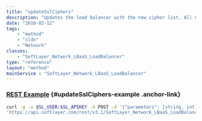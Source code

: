 ```yaml
---
title: "updateSslCiphers"
description: "Updates the load balancer with the new cipher list. All new connections going forward will use the new set of ciphers selected by the user. "
date: "2018-02-12"
tags:
    - "method"
    - "sldn"
    - "Network"
classes:
    - "SoftLayer_Network_LBaaS_LoadBalancer"
type: "reference"
layout: "method"
mainService : "SoftLayer_Network_LBaaS_LoadBalancer"
---
```


### [REST Example](#updateSslCiphers-example) <a href="/article/rest/"><i class="fas fa-question"></i></a> {#updateSslCiphers-example .anchor-link} 
```bash
curl -g -u $SL_USER:$SL_APIKEY -X POST -d '{"parameters": [string, int]}' \
'https://api.softlayer.com/rest/v3.1/SoftLayer_Network_LBaaS_LoadBalancer/updateSslCiphers'
```
